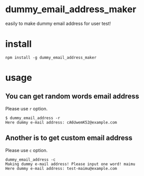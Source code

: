 # dummy_email_address_maker
easily to make dummy email address for user test!
# install
```
npm install -g dummy_email_address_maker
```
# usage
## You can get random words email address
Please use `r` option.
```
$ dummy_email_address -r
Here dummy e-mail address: cA6UwemK52@example.com
```
## Another is to get custom email address
Please use `c` option.
```
dummy_email_address -c
Making dummy e-mail address! Please input one word! maimu
Here dummy e-mail address: test-maimu@example.com
```
